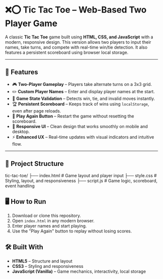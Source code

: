 # ❌⭕ Tic Tac Toe – Web-Based Two Player Game

A classic **Tic Tac Toe** game built using **HTML, CSS, and JavaScript** with a modern, responsive design. This version allows two players to input their names, take turns, and compete with real-time win/tie detection. It also features a persistent scoreboard using browser local storage.

---

## 🚀 Features

- 🎮 **Two-Player Gameplay** – Players take alternate turns on a 3x3 grid.
- ✏️ **Custom Player Names** – Enter and display player names at the start.
- 🧠 **Game State Validation** – Detects win, tie, and invalid moves instantly.
- 🏆 **Persistent Scoreboard** – Keeps track of wins using `localStorage`, even after page reloads.
- 🔁 **Play Again Button** – Restart the game without resetting the scoreboard.
- 📱 **Responsive UI** – Clean design that works smoothly on mobile and desktop.
- ⚡ **Enhanced UX** – Real-time updates with visual indicators and intuitive flow.

---

## 📁 Project Structure

tic-tac-toe/
├── index.html # Game layout and player input
├── style.css # Styling, layout, and responsiveness
├── script.js # Game logic, scoreboard, event handling

## 🖥️ How to Run

1. Download or clone this repository.
2. Open `index.html` in any modern browser.
3. Enter player names and start playing.
4. Use the "Play Again" button to replay without losing scores.

## 🛠️ Built With

- **HTML5** – Structure and layout  
- **CSS3** – Styling and responsiveness  
- **JavaScript (Vanilla)** – Game mechanics, interactivity, local storage

